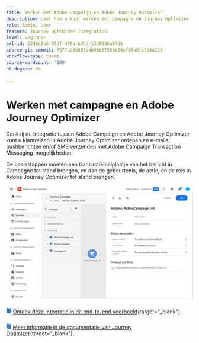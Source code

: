 ```yaml
---
title: Werken met Adobe Campaign en Adobe Journey Optimizer
description: Leer hoe u kunt werken met Campagne en Journey Optimizer
role: Admin, User
feature: Journey Optimizer Integration
level: Beginner
exl-id: 52d8e2a5-9fdf-498a-bdbd-13a9935a94d6
source-git-commit: f577ee6d303bab9bb07350b60cf0fa6fc9d3a163
workflow-type: tm+mt
source-wordcount: '109'
ht-degree: 0%

---
```


# Werken met campagne en Adobe Journey Optimizer

Dankzij de integratie tussen Adobe Campaign en Adobe Journey Optimizer kunt u klantreizen in Adobe Journey Optimizer ordenen en e-mails, pushberichten en/of SMS verzenden met Adobe Campaign Transaction Messaging-mogelijkheden.

De basisstappen moeten een transactiemalplaatje van het bericht in Campagne tot stand brengen, en dan de gebeurtenis, de actie, en de reis in Adobe Journey Optimizer tot stand brengen.


![](assets/ajo-integration.png)


![](../assets/do-not-localize/book.png) [Ontdek deze integratie in dit end-to-end voorbeeld](https://experienceleague.adobe.com/docs/journey-optimizer/using/orchestrate-journeys/about-journey-building/using-adobe-campaign-classic.html){target="_blank"}.


![](../assets/do-not-localize/book.png) [Meer informatie in de documentatie van Journey Optimizer](https://experienceleague.adobe.com/docs/journey-optimizer/using/orchestrate-journeys/about-journey-building/using-adobe-campaign-classic.html){target="_blank"}.

